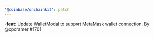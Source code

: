 ```yaml
---
'@coinbase/onchainkit': patch
---
```


-**feat**: Update WalletModal to support MetaMask wallet connection. By @cpcramer #1701
